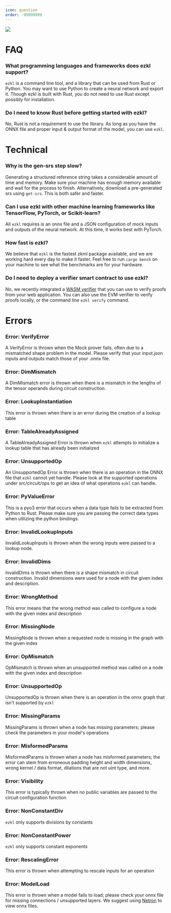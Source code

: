 ```yaml
---
icon: question
order: -99999999
---
```

![](../assets/copter.png)

# FAQ

### What programming languages and frameworks does ezkl support?

`ezkl` is a command line tool, and a library that can be used from Rust or Python. You may want to use Python to create a neural network and export it. Though ezkl is built with Rust, you do not need to use Rust except possibly for installation.

### Do I need to know Rust before getting started with ezkl?

No, Rust is not a requirement to use the library. As long as you have the ONNX file and proper input & output format of the model, you can use `ezkl`.

# Technical

### Why is the gen-srs step slow?

Generating a structured reference string takes a considerable amount of time and memory. Make sure your machine has enough memory available and wait for the process to finish. Alternatively, download a pre-generated srs using `get-srs`. This is both safer and faster.

### Can I use ezkl with other machine learning frameworks like TensorFlow, PyTorch, or Scikit-learn?

All `ezkl` requires is an onnx file and a JSON configuration of mock inputs and outputs of the neural network. At this time, it works best with PyTorch.

### How fast is ezkl?

We believe that `ezkl` is the fastest zkml package available, and we are working hard every day to make it faster. Feel free to run `cargo bench` on your machine to see what the benchmarks are for your hardware.

### Do I need to deploy a verifier smart contract to use ezkl?

No, we recently integrated a [WASM verifier](https://github.com/zkonduit/ezkl/pull/219) that you can use to verify proofs from your web application. You can also use the EVM verifier to verify proofs locally, or the command line `ezkl verify` command.

# Errors

### Error: VerifyError

A VerifyError is thrown when the Mock prover fails, often due to a mismatched shape problem in the model. Please verify that your input.json inputs and outputs match those of your .onnx file.

### Error: DimMismatch

A DimMismatch error is thrown when there is a mismatch in the lengths of the tensor operands during circuit construction.

### Error: LookupInstantiation

This error is thrown when there is an error during the creation of a lookup table

### Error: TableAlreadyAssigned

A TableAlreadyAssigned Error is thrown when `ezkl` attempts to initialize a lookup table that has already been initialized

### Error: UnsupportedOp

An UnsupportedOp Error is thrown when there is an operation in the ONNX file that `ezkl` cannot yet handle. Please look at the supported operations under src/circuit/ops to get an idea of what operations `ezkl` can handle.

### Error: PyValueError

This is a pyo3 error that occurs when a data type fails to be extracted from Python to Rust. Please make sure you are passing the correct data types when utilizing the python bindings.

### Error: InvalidLookupInputs

InvalidLookupInputs is thrown when the wrong inputs were passed to a lookup node.

### Error: InvalidDims

InvalidDims is thrown when there is a shape mismatch in circuit construction. Invalid dimensions were used for a node with the given index and description.

### Error: WrongMethod

This error means that the wrong method was called to configure a node with the given index and description

### Error: MissingNode

MissingNode is thrown when a requested node is missing in the graph with the given index

### Error: OpMismatch

OpMismatch is thrown when an unsupported method was called on a node with the given index and description

### Error: UnsupportedOp

UnsupportedOp is thrown when there is an operation in the onnx graph that isn't supported by `ezkl`

### Error: MissingParams

MissingParams is thrown when a node has missing parameters; please check the parameters in your model's operations

### Error: MisformedParams

MisformedParams is thrown when a node has misformed parameters; the error can stem from erroneous padding height and width dimensions, wrong kernel / data format, dilations that are not uint type, and more.

### Error: Visibility

This error is typically thrown when no public variables are passed to the circuit configuration function

### Error: NonConstantDiv

`ezkl` only supports divisions by constants

### Error: NonConstantPower

`ezkl` only supports constant exponents

### Error: RescalingError

This error is thrown when attempting to rescale inputs for an operation

### Error: ModelLoad

This error is thrown when a model fails to load; please check your onnx file for missing connections / unsupported layers. We suggest using [Netron](https://netron.app/) to view onnx files.
